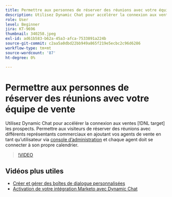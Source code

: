 ```yaml
---
title: Permettre aux personnes de réserver des réunions avec votre équipe de vente
description: Utilisez Dynamic Chat pour accélérer la connexion aux ventes [!DNL target] les prospects.
role: User
level: Beginner
jira: KT-9696
thumbnail: 340258.jpeg
exl-id: ad61b583-b62a-45a3-afca-7533891a224b
source-git-commit: c2aa5a0dbd22bb949a865f219e5ecbc2c96d6286
workflow-type: tm+mt
source-wordcount: '87'
ht-degree: 0%

---
```


# Permettre aux personnes de réserver des réunions avec votre équipe de vente

Utilisez Dynamic Chat pour accélérer la connexion aux ventes [!DNL target] les prospects. Permettre aux visiteurs de réserver des réunions avec différents représentants commerciaux en ajoutant vos agents de vente en tant qu’utilisateur via [console d’administration](https://adminconsole.adobe.com/) et chaque agent doit se connecter à son propre calendrier.

>[!VIDEO](https://video.tv.adobe.com/v/340258/?quality=12&learn=on)

## Vidéos plus utiles

* [Créer et gérer des boîtes de dialogue personnalisées](dialogue-management.md)
* [Activation de votre intégration Marketo avec Dynamic Chat](marketo-integration.md)

